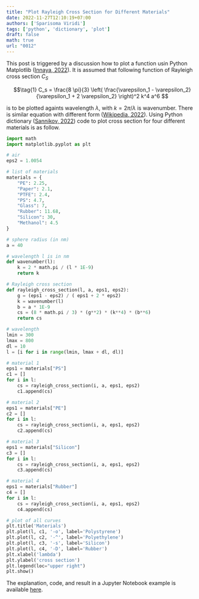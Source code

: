 ```yaml
---
title: "Plot Rayleigh Cross Section for Different Materials"
date: 2022-11-27T12:10:19+07:00
authors: ['Sparisoma Viridi']
tags: ['python', 'dictionary', 'plot']
draft: false
math: true
url: "0012"
---
```


This post is triggered by a discussion how to plot a function usin Python Matplotlib ([Innaya, 2022](https://github.com/NazlaInnaya95/Diskusi/issues/1)). It is assumed that following function of Rayleigh cross section $C_S$

$$\tag{1}
C_s = \frac{8 \pi}{3} \left( \frac{\varepsilon_1 - \varepsilon_2}{\varepsilon_1 + 2 \varepsilon_2} \right)^2 k^4 a^6
$$

is to be plotted againts wavelength $\lambda$, with $k = 2\pi / \lambda$ is wavenumber. There is similar equation with different form ([Wikipedia, 2022](https://en.wikipedia.org/w/index.php?oldid=1123067134#Small_size_parameter_approximation)). Using Python dictionary ([Sannikov, 2022](https://www.dataquest.io/blog/python-dictionaries/)) code to plot cross section for four different materials is as follow.

```python
import math
import matplotlib.pyplot as plt
```

```python
# air
eps2 = 1.0054

# list of materials
materials = {
    "PE": 2.25,
    "Paper": 2.1,
    "PTFE": 2.4,
    "PS": 4.7,
    "Glass": 7,
    "Rubber": 11.68,
    "Silicon": 30,
    "Methanol": 4.5
}

# sphere radius (in nm)
a = 40

```

```python
# wavelength l is in nm
def wavenumber(l):
    k = 2 * math.pi / (l * 1E-9)
    return k

# Rayleigh cross section
def rayleigh_cross_section(l, a, eps1, eps2):
    g = (eps1 - eps2) / ( eps1 + 2 * eps2)
    k = wavenumber(l)
    b = a * 1E-9
    cs = (8 * math.pi / 3) * (g**2) * (k**4) * (b**6)
    return cs

```

```python
# wavelength
lmin = 300
lmax = 800
dl = 10
l = [i for i in range(lmin, lmax + dl, dl)]

```

```python
# material 1
eps1 = materials["PS"]
c1 = []
for i in l:
    cs = rayleigh_cross_section(i, a, eps1, eps2)
    c1.append(cs)

# material 2
eps1 = materials["PE"]
c2 = []
for i in l:
    cs = rayleigh_cross_section(i, a, eps1, eps2)
    c2.append(cs)

# material 3
eps1 = materials["Silicon"]
c3 = []
for i in l:
    cs = rayleigh_cross_section(i, a, eps1, eps2)
    c3.append(cs)

# material 4
eps1 = materials["Rubber"]
c4 = []
for i in l:
    cs = rayleigh_cross_section(i, a, eps1, eps2)
    c4.append(cs)

```

```python
# plot of all curves
plt.title('Materials') 
plt.plot(l, c1, '-o', label='Polystyrene')
plt.plot(l, c2, '-^', label='Polyethylene')
plt.plot(l, c3, '-s', label='Silicon')
plt.plot(l, c4, '-D', label='Rubber')
plt.xlabel('lambda') 
plt.ylabel('cross section')
plt.legend(loc="upper right")
plt.show()
```

The explanation, code, and result in a Jupyter Notebook example is available [here](https://github.com/dudung/tea-phys-vis/blob/bf21cc16/src/1/app/case_07/rayleigh_cross_section.ipynb).
